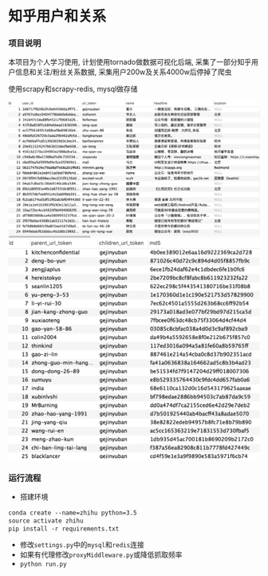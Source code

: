 # 知乎用户和关系

### 项目说明
本项目为个人学习使用, 计划使用tornado做数据可视化后端, 采集了一部分知乎用户信息和关注/粉丝关系数据, 采集用户200w及关系4000w后停掉了爬虫

使用scrapy和scrapy-redis, mysql做存储

![用户](images/user.png)
![关注关系](images/relation.png)

### 运行流程
- 搭建环境
```
conda create --name=zhihu python=3.5
source activate zhihu
pip install -r requirements.txt
```
- 修改`settings.py`中的`mysql`和`redis`连接
- 如果有代理修改`proxyMiddleware.py`或降低抓取频率
- `python run.py`